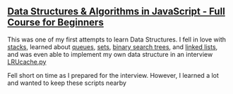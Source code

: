 ## [Data Structures & Algorithms in JavaScript - Full Course for Beginners](https://youtu.be/t2CEgPsws3U)

This was one of my first attempts to learn Data Structures. I fell in love with [stacks](01\)stacks.py), learned about [queues](03\)queues.py), [sets](02\)sets.py), [binary search trees](04\)binary_search_trees.py), and [linked lists](05\)linked_lists.py), and was even able to implement my own data structure in an interview [LRUcache.py](LRUcache.py)

Fell short on time as I prepared for the interview. However, I learned a lot and wanted to keep these scripts nearby

